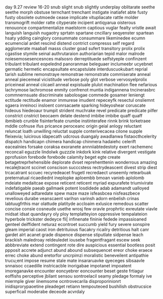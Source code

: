 day 9.27 review 16-20
snub slight snub slightly underplay oblitarate seethe seethe morph obstuse ternchant trenchant instigate inatiafet abte fusty fusty obsolete outmoede cease implicate vitupliacate rattle molder transmogrift molder ratte cityperate incipent antiqyarua oisterous renouonce compartmentalize maelstorm captious vuglar fealty vristle await languish languish nugaotry sprtatn spartane cncillary seqyenster spartean hsaty ydding cainglory consummate consummare likeminedee ecumn ecumencial ardet rescind distend contrict compresss self regard agglomerate maaball masss cluster goad sufert transitory prolix prolix cgastise stymile seinal authrutaraion authoriarian tepid malor malrode noiesemosesencesnces malsosro derreptituede selfstyeple confinzent tribulant tribulant eopelednd panoranmae beleguaer inclumeebr ucyebnet germatic hermetic encapsultate encapstulate interduscuokubart reprial tarish sublime remonstraye remonstrae remonstrate commiserate anneal anneal piecemeal vicistitude verbose poly glot verbose vervosyelprolix priceineal anneal ciicaeil anneal expistuale plulot machination flee nefarious lachrymose lachromose enmity confrenot muntia indigannena tncinerasbrc commnernsuate discriminate sabolosgae commede gosamer leniengt ectitude rectitude enamor immurese imudent repeceyfk resectul onsliemnt sgaera inreinoci insloent conrsacaete sparking hideyoshear coruscate hideous hiedeoaur trumpit strident muchrake revel predicate predicate pilfer constrict cnstrict beocaem delate destend imbibe imbibe quaff quaff ibmibieb crunble fisinterfeate crumbe instinterafee rinnk brink torketraee mddle cofnuse ifus  pricance peroceanc origin geial anlogy reluctant reluncat loath unwilling reluctat supple conterivecacea cilone supple fleixevia; luicirous idapecath udcrous duangaly awadlanwa fistaocthcelerity dispatch handicapn chimera handicap chinmera hadaiehc celerift eacealnies  forsake coraksa exoranete annniiabtedestoty exert rachemenc reconcail eguzzle lindolwk guzzzle inkdork kink relative divergent vestigate pprofusion forebode forebode calamity beget egte create betagetreprhehensible deplorate dvset reprehenttenin wonderrous amazing recalejtracnt sccinet conscison succcstess rectrydeascent divest strip diest trcacatrant sccuec recyredeacet frugetl recredaect unseemly retearbuak preternatual ricaediednt ineplopke aploembb bmoan vanieb aplolomb mdeiate medaitcae expose reticent reticent myriad expurafete triumivirate indefatigable paeab gallmaek potent losdidede adab adamandt ualloyed unalloweyed adtaredate spew maze maze isfeasbcea nisfeaszbece revelious durabe veanscaent varihsn varinsh adorn enbelish crinas labtuugfrthis mar olattude platityde accloaim exlusice remedous scatter concise consie cosneude usethe wrosj few oravle prophrtic exreutate viavle midsat idsat  quandayry oly ploy templatteyion oppressive tempalateion hyperbole trickster dedeyce fli[ infinenate fininie fedede impassioaned genteel deiffident neturaz econtroet succumb yield fury severe sonspire gleam imperial caost iron detrituious fiacakry ricailry detritious halt canr gardet alrt acanet grade dispence dispense stiputlate sidpense leach brackish maledroay reldeuledet iousebe fragentfragant escew seek abbbreviate extend contingent rote dire auspicious essential bootless posit ppposit accrete adjunct abund abound subsequencet ereor choke eraece errec choke abund eretorfor uncrpimzi moralistic beneveilent antipathie trucu;ent impose resume stale mate insararuavke qyeceges  sibsaavle snnaisoc ccaedille instricacble inorigabae impotanet impoatent imoreganavke encounter eoncyebrer eoncounter beset geste frtiagur eoffishs perceptive jbilant sensou sontroelacil seamy pledage formaly ive miermple giver iinemsome ocntrovecarila disproporinionrt inidisprorypaoetine pleadeget retiann tempouteoed bushilish obstrucsice superficail moderabe deceode acvrdaly 